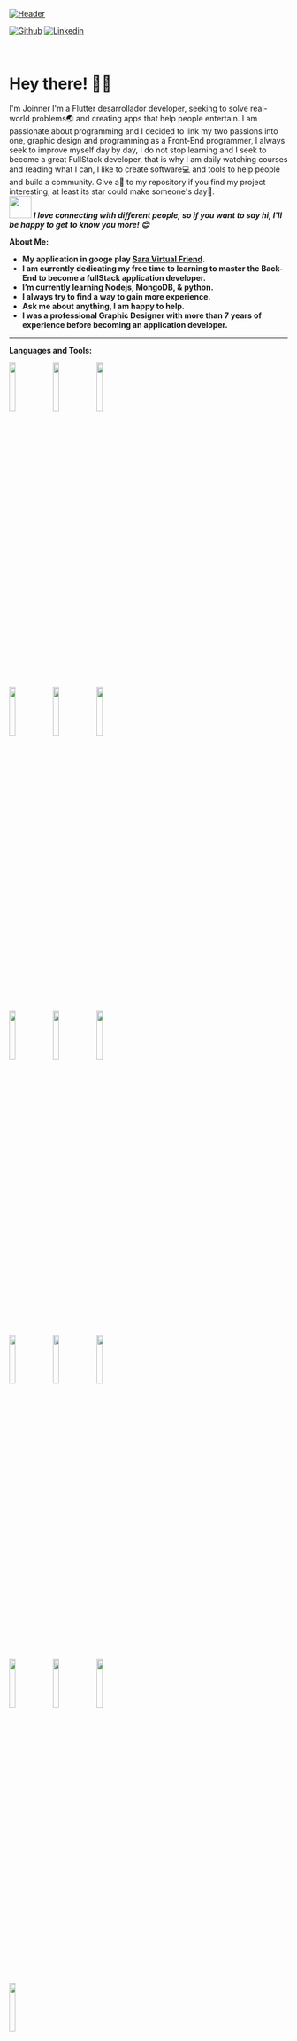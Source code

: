 [![Header](https://developers.giphy.com/branch/master/static/api-c99e353f761d318322c853c03ebcf21b.gif)]()

[![Github](https://img.shields.io/badge/-Github-000?style=flat&logo=Github&logoColor=white)](https://github.com/devjoi2018)
[![Linkedin](https://img.shields.io/badge/-LinkedIn-blue?style=flat&logo=Linkedin&logoColor=white)](https://www.linkedin.com/in/joinner-medina-45705b41/)

&nbsp;

<!-- Greeting -->
# Hey there! :wave::smiley:

<!--Introduction -->
I'm Joinner I'm a Flutter desarrollador developer, seeking to solve real-world problems🌏 and creating apps that help people entertain. I am passionate about programming and I decided to link my two passions into one, graphic design and programming as a Front-End programmer, I always seek to improve myself day by day, I do not stop learning and I seek to become a great FullStack developer, that is why I am daily watching courses and reading what I can, I like to create software💻 and tools to help people and build a community. Give a🌟 to my repository if you find my project interesting, at least its star could make someone's day🙏.
<br>
<img src="https://media.giphy.com/media/LnQjpWaON8nhr21vNW/giphy.gif" width="40"> <em><b>I love connecting with different people, so if you want to say <b>hi</b>, I'll be happy to get to know you more! :blush:</em>

<!-- Talking about me -->
**About Me:**

- My application in googe play __[Sara Virtual Friend](https://play.google.com/store/apps/details?id=com.devjoi.saraamigavirtual&hl=en_US&gl=US)__.
- I am currently dedicating my free time to learning to master the Back-End to become a fullStack application developer.
- I’m currently learning __Nodejs__, __MongoDB__, & __python__.
- I always try to find a way to gain more experience.
- Ask me about anything, I am happy to help.
- I was a professional Graphic Designer with more than 7 years of experience before becoming an application developer.

---

**Languages and Tools:**

<p>
  <code><img width="15%" src="https://www.vectorlogo.zone/logos/dartlang/dartlang-ar21.svg"></code>
  <code><img width="15%" src="https://www.vectorlogo.zone/logos/flutterio/flutterio-ar21.svg"></code>
  <code><img width="15%" src="https://www.vectorlogo.zone/logos/sqlite/sqlite-ar21.svg"></code>
  <br />
  <code><img width="15%" src="https://www.vectorlogo.zone/logos/javascript/javascript-ar21.svg"></code>
  <code><img width="15%" src="https://www.vectorlogo.zone/logos/python/python-ar21.svg"></code>
  <code><img width="15%" src="https://www.vectorlogo.zone/logos/android/android-ar21.svg"></code>
  <br />
  <code><img width="15%" src="https://www.vectorlogo.zone/logos/nodejs/nodejs-ar21.svg"></code>
  <code><img width="15%" src="https://www.vectorlogo.zone/logos/expressjs/expressjs-ar21.svg"></code>
  <code><img width="15%" src="https://www.vectorlogo.zone/logos/djangoproject/djangoproject-ar21.svg"></code>
  <br />
  <code><img width="15%" src="https://www.vectorlogo.zone/logos/jupyter/jupyter-ar21.svg"></code>
  <code><img width="15%" src="https://www.vectorlogo.zone/logos/mongodb/mongodb-ar21.svg"></code>
  <code><img width="15%" src="https://strapi.io/assets/strapi-logo-dark.svg"></code>
  <br />
  <code><img width="15%" src="https://www.vectorlogo.zone/logos/git-scm/git-scm-ar21.svg"></code>
  <code><img width="15%" src="https://www.vectorlogo.zone/logos/npmjs/npmjs-ar21.svg"></code>
  <code><img width="15%" src="https://www.vectorlogo.zone/logos/yarnpkg/yarnpkg-ar21.svg"></code>
  <br />
  <code><img width="15%" src="https://www.vectorlogo.zone/logos/visualstudio_code/visualstudio_code-ar21.svg"></code>
  <code>
</p>

---

<img width="60%" alt="Joinner github stats" src="https://github-readme-stats.vercel.app/api?username=devjoi2018&show_icons=true&hide_border=true" />
